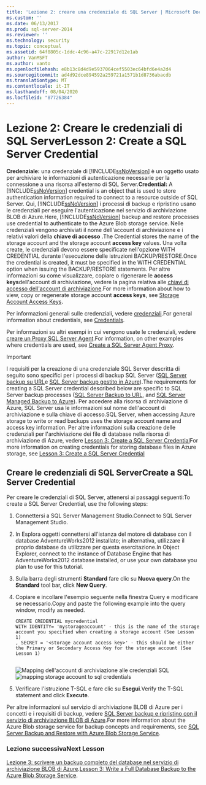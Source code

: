 ```yaml
---
title: 'Lezione 2: creare una credenziale di SQL Server | Microsoft Docs'
ms.custom: ''
ms.date: 06/13/2017
ms.prod: sql-server-2014
ms.reviewer: ''
ms.technology: security
ms.topic: conceptual
ms.assetid: 64f8805c-1ddc-4c96-a47c-22917d12e1ab
author: VanMSFT
ms.author: vanto
ms.openlocfilehash: e8b13c8d4d9e5937064cef5503ec64bfd6e4a2d4
ms.sourcegitcommit: ad4d92dce894592a259721a1571b1d8736abacdb
ms.translationtype: MT
ms.contentlocale: it-IT
ms.lasthandoff: 08/04/2020
ms.locfileid: "87726384"
---
```

# <a name="lesson-2-create-a-sql-server-credential"></a><span data-ttu-id="20c37-102">Lezione 2: Creare le credenziali di SQL Server</span><span class="sxs-lookup"><span data-stu-id="20c37-102">Lesson 2: Create a SQL Server Credential</span></span>
  <span data-ttu-id="20c37-103">**Credenziale:** una credenziale di [!INCLUDE[ssNoVersion](../includes/ssnoversion-md.md)] è un oggetto usato per archiviare le informazioni di autenticazione necessarie per la connessione a una risorsa all'esterno di SQL Server.</span><span class="sxs-lookup"><span data-stu-id="20c37-103">**Credential:** A [!INCLUDE[ssNoVersion](../includes/ssnoversion-md.md)] credential is an object that is used to store authentication information required to connect to a resource outside of SQL Server.</span></span>  <span data-ttu-id="20c37-104">Qui, [!INCLUDE[ssNoVersion](../includes/ssnoversion-md.md)] i processi di backup e ripristino usano le credenziali per eseguire l'autenticazione nel servizio di archiviazione BLOB di Azure.</span><span class="sxs-lookup"><span data-stu-id="20c37-104">Here, [!INCLUDE[ssNoVersion](../includes/ssnoversion-md.md)] backup and restore processes use credential to authenticate to the Azure Blob storage service.</span></span> <span data-ttu-id="20c37-105">Nelle credenziali vengono archiviati il nome dell'account di archiviazione e i relativi valori della **chiave di accesso** .</span><span class="sxs-lookup"><span data-stu-id="20c37-105">The Credential stores the name of the storage account and the storage account **access key** values.</span></span> <span data-ttu-id="20c37-106">Una volta create, le credenziali devono essere specificate nell'opzione WITH CREDENTIAL durante l'esecuzione delle istruzioni BACKUP/RESTORE.</span><span class="sxs-lookup"><span data-stu-id="20c37-106">Once the credential is created, it must be specified in the WITH CREDENTIAL option when issuing the BACKUP/RESTORE statements.</span></span> <span data-ttu-id="20c37-107">Per altre informazioni su come visualizzare, copiare o rigenerare le **access keys**dell'account di archiviazione, vedere la pagina relativa alle [chiavi di accesso dell'account di archiviazione](https://msdn.microsoft.com/library/windowsazure/hh531566.aspx).</span><span class="sxs-lookup"><span data-stu-id="20c37-107">For more information about how to view, copy or regenerate storage account **access keys**, see [Storage Account Access Keys](https://msdn.microsoft.com/library/windowsazure/hh531566.aspx).</span></span>  
  
 <span data-ttu-id="20c37-108">Per informazioni generali sulle credenziali, vedere [credenziali](../relational-databases/security/authentication-access/credentials-database-engine.md).</span><span class="sxs-lookup"><span data-stu-id="20c37-108">For general information about credentials, see [Credentials](../relational-databases/security/authentication-access/credentials-database-engine.md).</span></span>  
  
 <span data-ttu-id="20c37-109">Per informazioni su altri esempi in cui vengono usate le credenziali, vedere [creare un Proxy SQL Server Agent](../ssms/agent/create-a-sql-server-agent-proxy.md).</span><span class="sxs-lookup"><span data-stu-id="20c37-109">For information, on other examples where credentials are used, see [Create a SQL Server Agent Proxy](../ssms/agent/create-a-sql-server-agent-proxy.md).</span></span>  
  
> [!IMPORTANT]  
>  <span data-ttu-id="20c37-110">I requisiti per la creazione di una credenziale SQL Server descritta di seguito sono specifici per i processi di backup SQL Server ([SQL Server backup su URL](../relational-databases/backup-restore/sql-server-backup-to-url.md)e [SQL Server backup gestito in Azure](../relational-databases/backup-restore/sql-server-managed-backup-to-microsoft-azure.md)).</span><span class="sxs-lookup"><span data-stu-id="20c37-110">The requirements for creating a SQL Server credential described below are specific to SQL Server backup processes ([SQL Server Backup to URL](../relational-databases/backup-restore/sql-server-backup-to-url.md), and [SQL Server Managed  Backup to Azure](../relational-databases/backup-restore/sql-server-managed-backup-to-microsoft-azure.md)).</span></span> <span data-ttu-id="20c37-111">Per accedere alla risorsa di archiviazione di Azure, SQL Server usa le informazioni sul nome dell'account di archiviazione e sulla chiave di accesso.</span><span class="sxs-lookup"><span data-stu-id="20c37-111">SQL Server, when accessing Azure storage to write or read backups uses the storage account name and access key information.</span></span>  <span data-ttu-id="20c37-112">Per altre informazioni sulla creazione delle credenziali per l'archiviazione dei file di database nella risorsa di archiviazione di Azure, vedere [Lesson 3: Create a SQL Server Credential](../relational-databases/lesson-2-create-a-sql-server-credential-using-a-shared-access-signature.md)</span><span class="sxs-lookup"><span data-stu-id="20c37-112">For more information on creating credentials for storing database files in Azure storage, see [Lesson 3: Create a SQL Server Credential](../relational-databases/lesson-2-create-a-sql-server-credential-using-a-shared-access-signature.md)</span></span>  
  
## <a name="create-a-sql-server-credential"></a><span data-ttu-id="20c37-113">Creare le credenziali di SQL Server</span><span class="sxs-lookup"><span data-stu-id="20c37-113">Create a SQL Server Credential</span></span>  
 <span data-ttu-id="20c37-114">Per creare le credenziali di SQL Server, attenersi ai passaggi seguenti:</span><span class="sxs-lookup"><span data-stu-id="20c37-114">To create a SQL Server Credential, use the following steps:</span></span>  
  
1.  <span data-ttu-id="20c37-115">Connettersi a SQL Server Management Studio.</span><span class="sxs-lookup"><span data-stu-id="20c37-115">Connect to SQL Server Management Studio.</span></span>  
  
2.  <span data-ttu-id="20c37-116">In Esplora oggetti connettersi all'istanza del motore di database con il database AdventureWorks2012 installato; in alternativa, utilizzare il proprio database da utilizzare per questa esercitazione.</span><span class="sxs-lookup"><span data-stu-id="20c37-116">In Object Explorer, connect to the instance of Database Engine that has AdventureWorks2012 database installed, or use your own database you plan to use for this tutorial.</span></span>  
  
3.  <span data-ttu-id="20c37-117">Sulla barra degli strumenti **Standard** fare clic su **Nuova query**.</span><span class="sxs-lookup"><span data-stu-id="20c37-117">On the **Standard** tool bar, click **New Query**.</span></span>  
  
4.  <span data-ttu-id="20c37-118">Copiare e incollare l'esempio seguente nella finestra Query e modificare se necessario.</span><span class="sxs-lookup"><span data-stu-id="20c37-118">Copy and paste the following example into the query window, modify as needed.</span></span>  
  
    ```  
    CREATE CREDENTIAL mycredential   
    WITH IDENTITY= 'mystorageaccount' - this is the name of the storage account you specified when creating a storage account (See Lesson 1)   
    , SECRET = '<storage account access key>' - this should be either the Primary or Secondary Access Key for the storage account (See Lesson 1)  
  
    ```  
  
     <span data-ttu-id="20c37-119">![Mapping dell'account di archiviazione alle credenziali SQL](../../2014/tutorials/media/backuptocloud-storage-credential-mapping.gif "Mapping dell'account di archiviazione alle credenziali SQL")</span><span class="sxs-lookup"><span data-stu-id="20c37-119">![mapping storage account to sql credentials](../../2014/tutorials/media/backuptocloud-storage-credential-mapping.gif "mapping storage account to sql credentials")</span></span>  
  
5.  <span data-ttu-id="20c37-120">Verificare l'istruzione T-SQL e fare clic su **Esegui**.</span><span class="sxs-lookup"><span data-stu-id="20c37-120">Verify the T-SQL statement and click **Execute**.</span></span>  
  
 <span data-ttu-id="20c37-121">Per altre informazioni sul servizio di archiviazione BLOB di Azure per i concetti e i requisiti di backup, vedere [SQL Server backup e ripristino con il servizio di archiviazione BLOB di Azure](../relational-databases/backup-restore/sql-server-backup-and-restore-with-microsoft-azure-blob-storage-service.md).</span><span class="sxs-lookup"><span data-stu-id="20c37-121">For more information about the Azure Blob storage service for backup concepts and requirements, see [SQL Server Backup and Restore with Azure Blob Storage Service](../relational-databases/backup-restore/sql-server-backup-and-restore-with-microsoft-azure-blob-storage-service.md).</span></span>  
  
### <a name="next-lesson"></a><span data-ttu-id="20c37-122">Lezione successiva</span><span class="sxs-lookup"><span data-stu-id="20c37-122">Next Lesson</span></span>  
 <span data-ttu-id="20c37-123">[Lezione 3: scrivere un backup completo del database nel servizio di archiviazione BLOB di Azure](../../2014/tutorials/lesson-3-write-a-full-database-backup-to-the-windows-azure-blob-storage-service.md).</span><span class="sxs-lookup"><span data-stu-id="20c37-123">[Lesson 3: Write a Full Database Backup to the Azure Blob Storage Service](../../2014/tutorials/lesson-3-write-a-full-database-backup-to-the-windows-azure-blob-storage-service.md).</span></span>  
  
  
